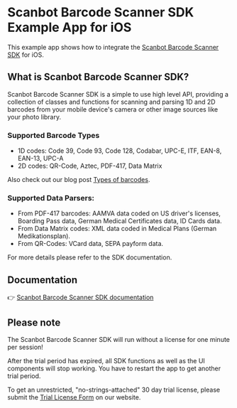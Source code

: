 # Scanbot Barcode Scanner SDK Example App for iOS

This example app shows how to integrate the [Scanbot Barcode Scanner SDK](https://scanbot.io) for iOS.


## What is Scanbot Barcode Scanner SDK?

Scanbot Barcode Scanner SDK is a simple to use high level API, providing a collection of classes and functions 
for scanning and parsing 1D and 2D barcodes from your mobile device's camera or other image sources like your photo library.


### Supported Barcode Types

- 1D codes: Code 39, Code 93, Code 128, Codabar, UPC-E, ITF, EAN-8, EAN-13, UPC-A
- 2D codes: QR-Code, Aztec, PDF-417, Data Matrix

Also check out our blog post [Types of barcodes](https://scanbot.io/blog/types-of-barcodes-and-their-usage).


### Supported Data Parsers:

- From PDF-417 barcodes: AAMVA data coded on US driver's licenses, Boarding Pass data, German Medical Certificates data, ID Cards data.
- From Data Matrix codes: XML data coded in Medical Plans (German Medikationsplan).
- From QR-Codes: VCard data, SEPA payform data.

For more details please refer to the SDK documentation.


## Documentation

👉 [Scanbot Barcode Scanner SDK documentation](https://scanbotsdk.github.io/documentation/barcode-scanner-sdk/ios/)


## Please note

The Scanbot Barcode Scanner SDK will run without a license for one minute per session!

After the trial period has expired, all SDK functions as well as the UI components will stop working.
You have to restart the app to get another trial period.

To get an unrestricted, "no-strings-attached" 30 day trial license, please submit the [Trial License Form](https://scanbot.io/en/sdk/demo/trial) on our website.
